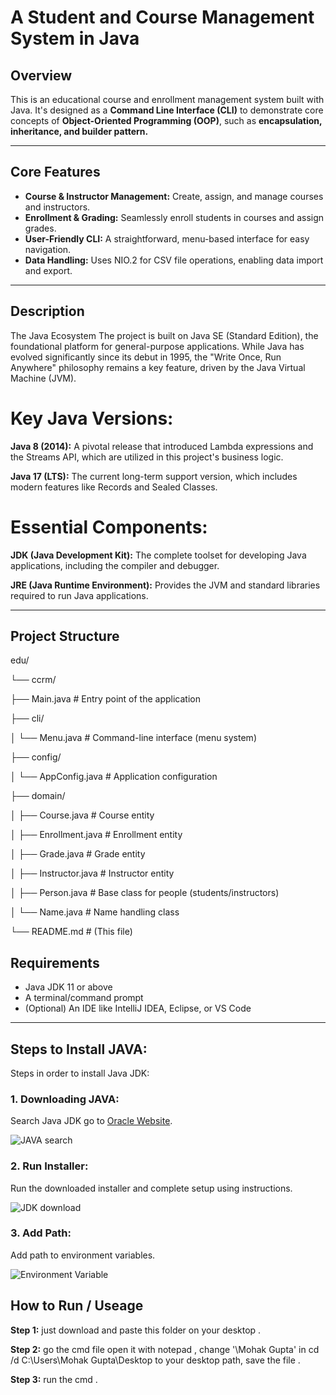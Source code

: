 # A Student and Course Management System in Java

## Overview
This is an educational course and enrollment management system built with Java. It's designed as a **Command Line Interface (CLI)** to demonstrate core concepts of **Object-Oriented Programming (OOP)**, such as **encapsulation, inheritance, and builder pattern.**
 
---

## Core Features
- **Course & Instructor Management:**  Create, assign, and manage courses and instructors.
- **Enrollment & Grading:**  Seamlessly enroll students in courses and assign grades.
- **User-Friendly CLI:**  A straightforward, menu-based interface for easy navigation.
- **Data Handling:**  Uses NIO.2 for CSV file operations, enabling data import and export.

---

## Description 
The Java Ecosystem
The project is built on Java SE (Standard Edition), the foundational platform for general-purpose applications. While Java has evolved significantly since its debut in 1995, the "Write Once, Run Anywhere" philosophy remains a key feature, driven by the Java Virtual Machine (JVM).

# Key Java Versions:

**Java 8 (2014):** A pivotal release that introduced Lambda expressions and the Streams API, which are utilized in this project's business logic.

**Java 17 (LTS):** The current long-term support version, which includes modern features like Records and Sealed Classes.

# Essential Components:

**JDK (Java Development Kit):** The complete toolset for developing Java applications, including the compiler and debugger.

**JRE (Java Runtime Environment):** Provides the JVM and standard libraries required to run Java applications.

---
##  Project Structure
edu/

└── ccrm/

├── Main.java # Entry point of the application

├── cli/

│ └── Menu.java # Command-line interface (menu system)

├── config/

│ └── AppConfig.java # Application configuration

├── domain/

│ ├── Course.java # Course entity

│ ├── Enrollment.java # Enrollment entity

│ ├── Grade.java # Grade entity

│ ├── Instructor.java # Instructor entity

│ ├── Person.java # Base class for people (students/instructors)

│ └── Name.java # Name handling class

└── README.md # (This file)

##  Requirements
- Java JDK 11 or above  
- A terminal/command prompt  
- (Optional) An IDE like IntelliJ IDEA, Eclipse, or VS Code  

---
## Steps to Install JAVA:

Steps in order to install Java JDK:

### 1. Downloading JAVA:
Search Java JDK go to [Oracle Website](https://www.oracle.com/java/technologies/downloads/).

![JAVA search](ccrm\screenshots\JDK.png)

### 2. Run Installer:
Run the downloaded installer and complete setup using instructions.

![JDK download](ccrm\screenshots\Download.png)

### 3. Add Path:
Add path to environment variables.

![Environment Variable](ccrm\screenshots\Environment.png)

##  How to Run / Useage
**Step 1:** just download and paste this folder on your desktop .

**Step 2:** go the cmd file open it with notepad ,  change '\Mohak Gupta\' in cd /d C:\Users\Mohak Gupta\Desktop to your desktop path, save the file .

**Step 3:** run the cmd . 

